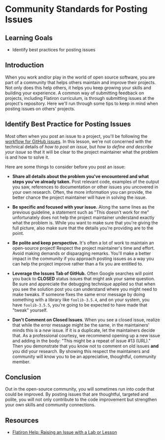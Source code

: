 # Community Standards for Posting Issues

## Learning Goals

- Identify best practices for posting issues

## Introduction

When you work and/or play in the world of open source software, you are part of
a community that helps others maintain and improve their projects. Not only does
this help others, it helps you keep growing your skills and building your
experience. A common way of submitting feedback on projects, including Flatiron
curriculum, is through submitting issues at the project's repository. Here we'll
run through some tips to keep in mind when posting issues on others' projects.

## Identify Best Practice for Posting Issues

Most often when you post an issue to a project, you'll be following the
[workflow for GitHub
issues](https://help.learn.co/technical-support/improving-learn/raising-an-issue-with-a-lab-or-lesson).
In this lesson, we're not concerned with the technical details of _how to post
an issue_, but _how to define and describe your issue_ so that it will be clear
to the project maintainer what the problem is and how to solve it.

Here are some things to consider before you post an issue:

- __Share all details about the problem you've encountered and what steps you've
already taken.__ Post relevant code, examples of the output you saw,
references to documentation or other issues you uncovered in your own
research. Often, the more information you can provide, the better chance the
project maintainer will have in solving the issue.

- __Be specific and focused with your issue.__ Along the same lines as the
previous guideline, a statement such as "This doesn't work for me"
unfortunately does not help the project maintainer understand exactly what
the problem is. While you want to make sure that you're giving the full
picture, also make sure that the details you're providing are to the point.

- __Be polite and keep perspective.__ It's often a lot of work to maintain an
open-source project! Respect the project maintainer's time and effort. Avoid
making demands or disparaging remarks. You'll make a better impact in the
community if you approach posting issues as a way you can help the project
improve rather than a fix you are entitled to.

- __Leverage the Issues Tab of GitHub.__ Often Google searches will point you
back to **CLOSED** status issues that might ask your same question. Be sure
and appreciate the debugging technique applied so that when you see the solution
post you can understand where you might need to make tweaks. If someone fixes
the same error message by doing something with a library like `foolib-3.5.4`,
and on your system, you have `foolib-3.5.5`, you're going to be expected to have
made that "tweak" yourself.

- __Don't Comment on Closed Issues__. When you see a closed issue, realize that
while the error message might be the same, in the maintainers' minds this is a
*new* issue. If it is a duplicate, let the maintainers decide that. As a professional
courtesy, we recommend opening up a new issue and adding in the body: "This might
be a repeat of issue #13 (URL)." Then you demonstrate that you know not to comment
on old issues **and** you did your research. By showing this respect the maintainers
and community will know you to be an appreciative, thoughtful, community member.

## Conclusion

Out in the open-source community, you will sometimes run into code that could be
improved. By posting issues that are thoughtful, targeted and polite, you will
not only contribute to the code improvement but strengthen your own skills and
community connections.

## Resources

- [Flatiron Help: Raising an Issue with a Lab or Lesson](https://help.learn.co/technical-support/improving-learn/raising-an-issue-with-a-lab-or-lesson)
